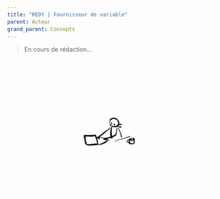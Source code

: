 ```yaml
---
title: "REDY | Fournisseur de variable"
parent: Acteur
grand_parent: Concepts
---
```



> En cours de rédaction...

![SynApps](../../assets/under-progress.gif)
